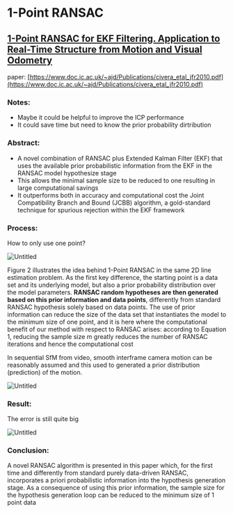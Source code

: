 # 1-Point RANSAC

## [1-Point RANSAC for EKF Filtering. Application to Real-Time Structure from Motion and Visual Odometry]([https://www.doc.ic.ac.uk/~ajd/Publications/civera_etal_jfr2010.pdf](https://www.doc.ic.ac.uk/~ajd/Publications/civera_etal_jfr2010.pdf))

paper: [https://www.doc.ic.ac.uk/~ajd/Publications/civera_etal_jfr2010.pdf](https://www.doc.ic.ac.uk/~ajd/Publications/civera_etal_jfr2010.pdf)

### Notes:

- Maybe it could be helpful to improve the ICP performance
- It could save time but need to know the prior probability dirtribution

### Abstract:

- A novel combination of RANSAC plus Extended Kalman Filter (EKF) that uses the available prior probabilistic information from the EKF in the RANSAC model hypothesize stage
- This allows the minimal sample size to be reduced to one resulting in large computational savings
- It outperforms both in accuracy and computational cost the Joint Compatibility Branch and Bound (JCBB) algorithm, a gold-standard technique for spurious rejection within the EKF framework

### Process:

How to only use one point?

![Untitled](1-Point%20RANSAC%20361b2211b8e9489182f30f27ebe6de57/Untitled.png)

Figure 2 illustrates the idea behind 1-Point RANSAC in the same 2D line estimation problem. As the first key difference, the starting point is a data set and its underlying model, but also a prior probability distribution over the model parameters. **RANSAC random hypotheses are then generated based on this prior information and data points**, differently from standard RANSAC hypothesis solely based on data points. The use of prior information can reduce the size of the data set that instantiates the model to the minimum size of one point, and it is here where the computational benefit of our method with respect to RANSAC arises: according to Equation 1, reducing the sample size m greatly reduces the number of RANSAC iterations and hence the computational cost

In sequential SfM from video, smooth interframe camera motion can be reasonably assumed and this used to generated a prior distribution (prediction) of the motion.

![Untitled](1-Point%20RANSAC%20361b2211b8e9489182f30f27ebe6de57/Untitled%201.png)

### Result:

The error is still quite big

![Untitled](1-Point%20RANSAC%20361b2211b8e9489182f30f27ebe6de57/Untitled%202.png)

### Conclusion:

A novel RANSAC algorithm is presented in this paper which, for the first time and differently from standard purely data-driven RANSAC, incorporates a priori probabilistic information into the hypothesis generation stage. As a consequence of using this prior information, the sample size for the hypothesis generation loop can be reduced to the minimum size of 1 point data